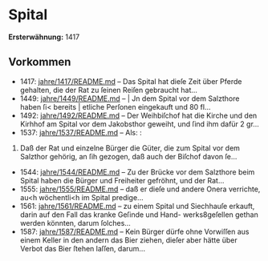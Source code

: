 # Spital

**Ersterwähnung:** 1417

## Vorkommen
- 1417: [jahre/1417/README.md](../jahre/1417/README.md) – Das Spital hat dieſe Zeit über Pferde gehalten, die
der Rat zu ſeinen Reiſen gebraucht hat...
- 1449: [jahre/1449/README.md](../jahre/1449/README.md) – |
Jn dem Spital vor dem Salzthore haben ſi< bereits |
etliche Perſonen eingekauft und 80 fl...
- 1492: [jahre/1492/README.md](../jahre/1492/README.md) – Der Weihbiſchof hat die Kirche und den Kirhhof am
Spital vor dem Jakobsthor geweiht, und ſind ihm dafür
2 gr...
- 1537: [jahre/1537/README.md](../jahre/1537/README.md) – Als: :

1) Daß der Rat und einzelne Bürger die Güter, die
zum Spital vor dem Salzthor gehörig, an ſih gezogen,
daß auch der Biſchof davon ſe...
- 1544: [jahre/1544/README.md](../jahre/1544/README.md) – Zu der Brücke vor dem Salzthore beim Spital haben
die Bürger und Freiheiter gefröhnt, und der Rat...
- 1555: [jahre/1555/README.md](../jahre/1555/README.md) – daß er dieſe und andere
Onera verrichte, au<h wöchentli<h im Spital predige...
- 1561: [jahre/1561/README.md](../jahre/1561/README.md) – zu einem Spital und Siechhauſe
erkauft, darin auf den Fall das kranke Geſinde und Hand-
werks8geſellen gethan werden könnten, darum ſolches...
- 1587: [jahre/1587/README.md](../jahre/1587/README.md) – Kein Bürger dürfe ohne Vorwiſſen aus einem Keller
in den andern das Bier ziehen, dieſer aber hätte über
Verbot das Bier ſtehen laſſen, darum...
